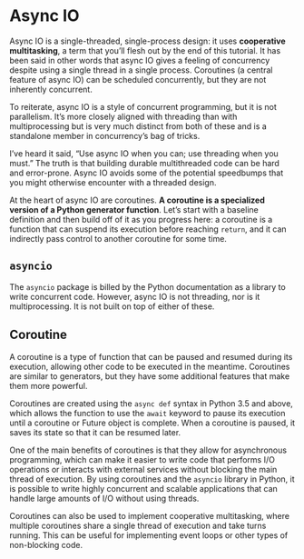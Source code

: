 # Async IO

Async IO is a single-threaded, single-process design: it uses **cooperative multitasking**, a term that you’ll flesh out by the end of this tutorial. It has been said in other words that async IO gives a feeling of concurrency despite using a single thread in a single process. Coroutines (a central feature of async IO) can be scheduled concurrently, but they are not inherently concurrent.

To reiterate, async IO is a style of concurrent programming, but it is not parallelism. It’s more closely aligned with threading than with multiprocessing but is very much distinct from both of these and is a standalone member in concurrency’s bag of tricks.

I’ve heard it said, “Use async IO when you can; use threading when you must.” The truth is that building durable multithreaded code can be hard and error-prone. Async IO avoids some of the potential speedbumps that you might otherwise encounter with a threaded design.

At the heart of async IO are coroutines. **A coroutine is a specialized version of a Python generator function**. Let’s start with a baseline definition and then build off of it as you progress here: a coroutine is a function that can suspend its execution before reaching `return`, and it can indirectly pass control to another coroutine for some time.

## `asyncio`

The `asyncio` package is billed by the Python documentation as a library to write concurrent code. However, async IO is not threading, nor is it multiprocessing. It is not built on top of either of these.


## Coroutine
A coroutine is a type of function that can be paused and resumed during its execution, allowing other code to be executed in the meantime. Coroutines are similar to generators, but they have some additional features that make them more powerful.

Coroutines are created using the `async def` syntax in Python 3.5 and above, which allows the function to use the `await` keyword to pause its execution until a coroutine or Future object is complete. When a coroutine is paused, it saves its state so that it can be resumed later.

One of the main benefits of coroutines is that they allow for asynchronous programming, which can make it easier to write code that performs I/O operations or interacts with external services without blocking the main thread of execution. By using coroutines and the `asyncio` library in Python, it is possible to write highly concurrent and scalable applications that can handle large amounts of I/O without using threads.

Coroutines can also be used to implement cooperative multitasking, where multiple coroutines share a single thread of execution and take turns running. This can be useful for implementing event loops or other types of non-blocking code.